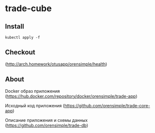 # trade-cube

## Install

`kubectl apply -f`

## Checkout
(http://arch.homework/otusapp/orensimple/health)

## About
Docker образ приложения
(https://hub.docker.com/repository/docker/orensimple/trade-app)

Исходный код приложения
(https://github.com/orensimple/trade-core-app)

Описание приложения и схемы данных
(https://github.com/orensimple/trade-db)
